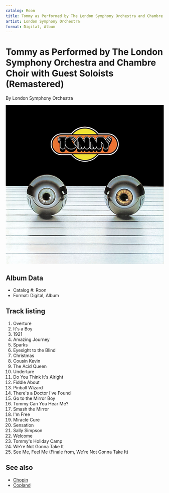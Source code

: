 ```yaml
---
catalog: Roon
title: Tommy as Performed by The London Symphony Orchestra and Chambre Choir with Guest Soloists (Remastered)
artist: London Symphony Orchestra
format: Digital, Album
---
```


# Tommy as Performed by The London Symphony Orchestra and Chambre Choir with Guest Soloists (Remastered)

By London Symphony Orchestra

![](../../assets/albumcovers/London_Symphony_Orchestra-Tommy_as_Performed_by_The_London_Symphony_Orchestra_and_Chambre_Choir_with_Guest_Soloists_Remastered.png)

## Album Data

- Catalog #: Roon
- Format: Digital, Album


## Track listing


1. Overture
2. It's a Boy
3. 1921
4. Amazing Journey
5. Sparks
6. Eyesight to the Blind
7. Christmas
8. Cousin Kevin
9. The Acid Queen
10. Underture
11. Do You Think It's Alright
12. Fiddle About
13. Pinball Wizard
14. There's a Doctor I've Found
15. Go to the Mirror Boy
16. Tommy Can You Hear Me?
17. Smash the Mirror
18. I'm Free
19. Miracle Cure
20. Sensation
21. Sally Simpson
22. Welcome
23. Tommy's Holiday Camp
24. We're Not Gonna Take It
25. See Me, Feel Me (Finale from, We're Not Gonna Take It)


## See also

- [Chopin](Chopin-_Piano_Concerto_No_1_-_Liszt-_Piano_Concerto_No_1.md)
- [Copland](Copland-_Billy_The_Kid_and_Statements_for_Orchestra.md)
